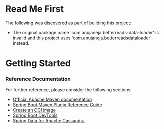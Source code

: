# Read Me First
The following was discovered as part of building this project:

* The original package name 'com.anujaneja.betterreads-data-loader' is invalid and this project uses 'com.anujaneja.betterreadsdataloader' instead.

# Getting Started

### Reference Documentation
For further reference, please consider the following sections:

* [Official Apache Maven documentation](https://maven.apache.org/guides/index.html)
* [Spring Boot Maven Plugin Reference Guide](https://docs.spring.io/spring-boot/docs/2.5.5/maven-plugin/reference/html/)
* [Create an OCI image](https://docs.spring.io/spring-boot/docs/2.5.5/maven-plugin/reference/html/#build-image)
* [Spring Boot DevTools](https://docs.spring.io/spring-boot/docs/2.5.5/reference/htmlsingle/#using-boot-devtools)
* [Spring Data for Apache Cassandra](https://docs.spring.io/spring-boot/docs/2.5.5/reference/htmlsingle/#boot-features-cassandra)

